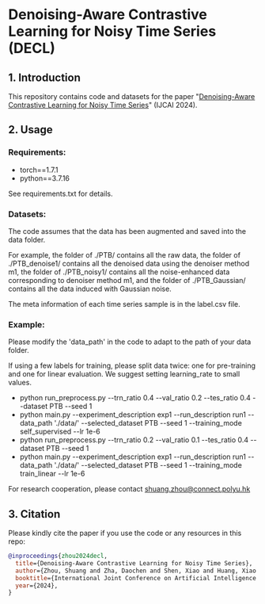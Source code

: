 # Denoising-Aware Contrastive Learning for Noisy Time Series (DECL)

## 1. Introduction
This repository contains code and datasets for the paper "[Denoising-Aware Contrastive Learning for Noisy Time Series](https://www.ijcai.org/proceedings/2024/0624.pdf)" (IJCAI 2024).


## 2. Usage
### Requirements:
+ torch==1.7.1
+ python==3.7.16

See requirements.txt for details.


### Datasets:
The code assumes that the data has been augmented and saved into the data folder.

For example, the folder of ./PTB/ contains all the raw data, the folder of ./PTB_denoise1/ contains all the denoised data using the denoiser method m1, the folder of ./PTB_noisy1/ contains all the noise-enhanced data corresponding to denoiser method m1, and the folder of ./PTB_Gaussian/ contains all the data induced with Gaussian noise.

The meta information of each time series sample is in the label.csv file.


### Example:
Please modify the 'data_path' in the code to adapt to the path of your data folder.

If using a few labels for training, please split data twice: one for pre-training and one for linear evaluation.
We suggest setting learning_rate to small values.

+ python run_preprocess.py --trn_ratio 0.4 --val_ratio 0.2 --tes_ratio 0.4 --dataset PTB --seed 1 
+ python main.py --experiment_description exp1 --run_description run1 --data_path './data/' --selected_dataset PTB --seed 1 --training_mode self_supervised --lr 1e-6
+ python run_preprocess.py --trn_ratio 0.2 --val_ratio 0.1 --tes_ratio 0.4 --dataset PTB --seed 1 
+ python main.py --experiment_description exp1 --run_description run1 --data_path './data/' --selected_dataset PTB --seed 1 --training_mode train_linear --lr 1e-6


For research cooperation, please contact shuang.zhou@connect.polyu.hk


## 3. Citation
Please kindly cite the paper if you use the code or any resources in this repo:
```bib
@inproceedings{zhou2024decl,
  title={Denoising-Aware Contrastive Learning for Noisy Time Series},
  author={Zhou, Shuang and Zha, Daochen and Shen, Xiao and Huang, Xiao and Zhang, Rui and Chung, Fu-Lai},
  booktitle={International Joint Conference on Artificial Intelligence (IJCAI)},
  year={2024},
}
```
